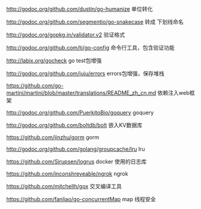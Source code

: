 http://godoc.org/github.com/dustin/go-humanize 单位转化

http://godoc.org/github.com/segmentio/go-snakecase  转成 下划线命名

http://godoc.org/gopkg.in/validator.v2 验证格式


http://godoc.org/github.com/tj/go-config  命令行工具，包含验证功能


http://labix.org/gocheck  go test包增强

http://godoc.org/github.com/juju/errors errors包增强，保存堆栈


https://github.com/go-martini/martini/blob/master/translations/README_zh_cn.md  依赖注入web框架


http://godoc.org/github.com/PuerkitoBio/goquery  goquery

http://godoc.org/github.com/boltdb/bolt 嵌入KV数据库

https://github.com/jinzhu/gorm gorm


http://godoc.org/github.com/golang/groupcache/lru lru


https://github.com/Sirupsen/logrus  docker 使用的日志库


https://github.com/inconshreveable/ngrok  ngrok

https://github.com/mitchellh/gox 交叉编译工具

https://github.com/fanliao/go-concurrentMap map 线程安全
